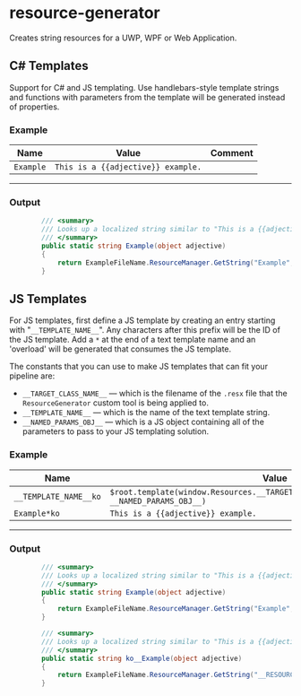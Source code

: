 # resource-generator
Creates string resources for a UWP, WPF or Web Application.

## C# Templates
Support for C# and JS templating. Use handlebars-style template strings and functions with parameters from the template will be generated instead of properties.

### Example

| Name | Value | Comment |
|------|-------|---------|
|`Example`|`This is a {{adjective}} example.`|    |
-------------------------

### Output
```csharp
        /// <summary>
        /// Looks up a localized string similar to "This is a {{adjective}} example.".
        /// </summary>
        public static string Example(object adjective)
        {
            return ExampleFileName.ResourceManager.GetString("Example", ExampleFileName.CultureInfo).Replace("{{adjective}}", adjective.ToString());
        }
```



## JS Templates
For JS templates, first define a JS template by creating an entry starting with "`__TEMPLATE_NAME__`". Any characters after this prefix will be the ID of the JS template. Add a `*` at the end of a text template name and an 'overload' will be generated that consumes the JS template.

The constants that you can use to make JS templates that can fit your pipeline are:
* `__TARGET_CLASS_NAME__` — which is the filename of the `.resx` file that the `ResourceGenerator` custom tool is being applied to.
* `__TEMPLATE_NAME__` — which is the name of the text template string.
* `__NAMED_PARAMS_OBJ__` — which is a JS object containing all of the parameters to pass to your JS templating solution.

### Example
| Name | Value | Comment |
|------|-------|---------|
|`__TEMPLATE_NAME__ko`|`$root.template(window.Resources.__TARGET_CLASS_NAME__.__TEMPLATE_NAME__, __NAMED_PARAMS_OBJ__)`|   |
|`Example*ko`|`This is a {{adjective}} example.`|    |
-------------------------

### Output
```csharp
        /// <summary>
        /// Looks up a localized string similar to "This is a {{adjective}} example.".
        /// </summary>
        public static string Example(object adjective)
        {
            return ExampleFileName.ResourceManager.GetString("Example", ExampleFileName.CultureInfo).Replace("{{adjective}}", adjective.ToString());
        }

        /// <summary>
        /// Looks up a localized string similar to "This is a {{adjective}} example.".
        /// </summary>
        public static string ko__Example(object adjective)
        {
            return ExampleFileName.ResourceManager.GetString("__RESOURCE_TEMPLATE__ko").Replace("__TEMPLATE_NAME__", "ko__Example").Replace("__TARGET_CLASS_NAME__", "ExampleFileName").Replace("__NAMED_PARAMS_OBJ__", "{ adjective: '__adjective__' }").Replace("__adjective__", adjective.ToString());
        }
```

